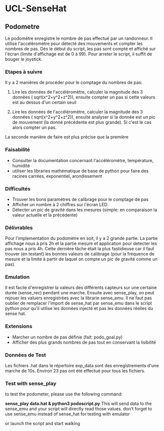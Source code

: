 # UCL-SenseHat


## Podometre

Le podomètre enregistre le nombre de pas effectué par un randonneur. Il utilise l'accéléromètre pour détecté des mouvements et compter les nombres de pas. Dès le début du script, les pas sont compté et affiché sur l'écran (limite d'affichage est de 0 à 99). Pour arreter le script, il suffit de bouger le joystick.

### Etapes à suivre

Il y a 2 manières de procéder pour le comptage du nombres de pas:

1. Lire les données de l'accéléromètre, calculer la magnitude des 3 données ( sqrt(x^2+y^2+z^2)), ensuite compter un pas si cette valeurs est au dessus d'un certain seuil

2. Lire les données de l'accéléromètre, calculer la magnitude des 3 données ( sqrt(x^2+y^2+z^2)), ensuite analyser si la donnée est un pic de mouvement (la donné précédente est plus grande). Si c'est le cas alors compter un pas.

La seconde manière de faire est plus précise que la première

### Faisabilité

* Consulter la documentation concernant l'accéléromètre, température, humidité
* utiliser les libraries mathématique de base de python pour faire des racines carrées, exponentiel, arondissement

### Difficultés

* Trouver les bons paramètres de calibrage pour le comptage de pas
* Afficher un nombre à 2 chiffres sur l'écran LED
* Détecter un pic de gravité dans les mesures (simple: en comparaison la valeur actuelle et la précédente)

### Délivrables

Pour l'implementation du podomètre en soit, il y a 2 grande partie. La partie affichage nous à pris 2h et la partie mesure et application pour detecter les pas nous a pris 4h. Cette dernière tâche était la plus fastidieuse car il faut trouver (en testant) les bonnes valeurs de calibrage (pour la fréquence de mesure et la limite à partir de laquel on compte un pic de gravité comme un pas).


### Emulation
Il est facile d'enregistrer la valeurs des différents capteurs sur une certaine durée (sense_rec) pendant une marche. Ensuite avec sense_play, on peut rejouer les valuers enregistrées avec la librarie sense_emu. Il ne faut pas oublier de remplacer l'import de sense_hat par sense_emu dans le script python pour qu'il utilise les données injecté et pas les données réelles du sense hat.

### Extensions

* Marcher un nombre de pas définie (fait: podo_goal.py)
* Afficher des plus grands nombres de pas tout en conservant la lisibilité

### Données de Test
Les fichiers .hat dans le répertoire exp_data sont des enregistrements d'une marche de 10s. Environ 23 pas ont été effectué pour tous les fichiers.

### Test with sense_play
to test the podometer, please use the following command:

__sense_play data.hat & python3 podoscript.py__
 This will send data to the sense_emu and your script will directly read those values. don't forget to use sense_emu instead of sense_hat for testing with emulator

or launch the script and start walking
